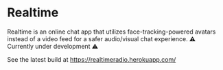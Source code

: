 # Realtime

Realtime is an online chat app that utilizes face-tracking-powered avatars instead of a video feed for a safer audio/visual chat experience. ⚠️ Currently under development ⚠️

See the latest build at https://realtimeradio.herokuapp.com/
